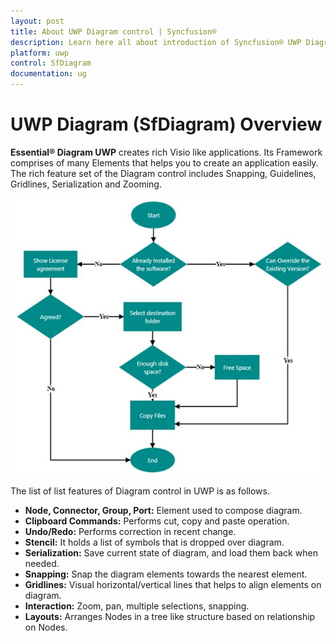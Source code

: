 ```yaml
---
layout: post
title: About UWP Diagram control | Syncfusion®
description: Learn here all about introduction of Syncfusion® UWP Diagram (SfDiagram) control, its elements and more.
platform: uwp
control: SfDiagram
documentation: ug
---
```


# UWP Diagram (SfDiagram) Overview

**Essential® Diagram UWP** creates rich Visio like applications. Its Framework comprises of many Elements that helps you to create an application easily. The rich feature set of the Diagram control includes Snapping, Guidelines, Gridlines, Serialization and Zooming.

![UWP SfDiagram Overview Image](Overview_images/Overview_img1.jpeg)

The list of list features of Diagram control in UWP is as follows.

* **Node, Connector, Group, Port:** Element used to compose diagram.
* **Clipboard Commands:** Performs cut, copy and paste operation.
* **Undo/Redo:** Performs correction in recent change.
* **Stencil:** It holds a list of symbols that is dropped over diagram.
* **Serialization:** Save current state of diagram, and load them back when needed.
* **Snapping:** Snap the diagram elements towards the nearest element.
* **Gridlines:** Visual horizontal/vertical lines that helps to align elements on diagram.
* **Interaction:** Zoom, pan, multiple selections, snapping.
* **Layouts:** Arranges Nodes in a tree like structure based on relationship on Nodes.